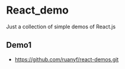 # React_demo
Just a  collection of simple demos of React.js
## Demo1
* https://github.com/ruanyf/react-demos.git